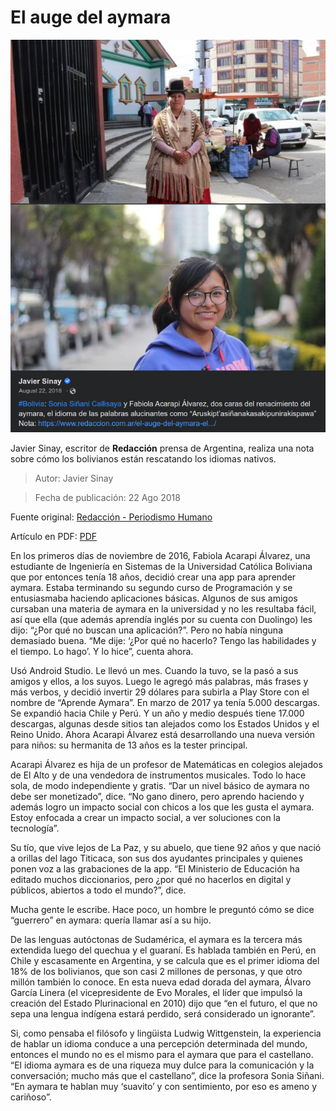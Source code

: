 # El auge del aymara

![Redaccion, nota de prensa](../assets/20190101imagen9.png)

Javier Sinay, escritor de **Redacción** prensa de Argentina, realiza una nota sobre cómo los bolivianos están rescatando los idiomas nativos.
> Autor: Javier Sinay

> Fecha de publicación: 22 Ago 2018

Fuente original: [Redacción - Periodismo Humano](https://www.redaccion.com.ar/el-auge-del-aymara-el-idioma-de-las-palabras-alucinantes/?fbclid=IwAR0WSaXfllJvcINscVmibVlcyIi5v67p45zKRJ9EKYswdL71RH3XdtlH59o)

Artículo en PDF: [PDF](https://drive.google.com/file/d/104NAr0WKh91GNEWbMxIrwBBbcCQ3SX0A/view?usp=sharing)

En los primeros días de noviembre de 2016, Fabiola Acarapi Álvarez, una estudiante de Ingeniería en Sistemas de la Universidad Católica Boliviana que por entonces tenía 18 años, decidió crear una app para aprender aymara. Estaba terminando su segundo curso de Programación y se entusiasmaba haciendo aplicaciones básicas. Algunos de sus amigos cursaban una materia de aymara en la universidad y no les resultaba fácil, así que ella (que además aprendía inglés por su cuenta con Duolingo) les dijo: “¿Por qué no buscan una aplicación?”. Pero no había ninguna demasiado buena. “Me dije: ‘¿Por qué no hacerlo? Tengo las habilidades y el tiempo. Lo hago’. Y lo hice”, cuenta ahora.

Usó Android Studio. Le llevó un mes. Cuando la tuvo, se la pasó a sus amigos y ellos, a los suyos. Luego le agregó más palabras, más frases y más verbos, y decidió invertir 29 dólares para subirla a Play Store con el nombre de “Aprende Aymara”. En marzo de 2017 ya tenía 5.000 descargas. Se expandió hacia Chile y Perú. Y un año y medio después tiene 17.000 descargas, algunas desde sitios tan alejados como los Estados Unidos y el Reino Unido. Ahora Acarapi Álvarez está desarrollando una nueva versión para niños: su hermanita de 13 años es la tester principal.

Acarapi Álvarez es hija de un profesor de Matemáticas en colegios alejados de El Alto y de una vendedora de instrumentos musicales. Todo lo hace sola, de modo independiente y gratis. “Dar un nivel básico de aymara no debe ser monetizado”, dice. “No gano dinero, pero aprendo haciendo y además logro un impacto social con chicos a los que les gusta el aymara. Estoy enfocada a crear un impacto social, a ver soluciones con la tecnología”.

Su tío, que vive lejos de La Paz, y su abuelo, que tiene 92 años y que nació a orillas del lago Titicaca, son sus dos ayudantes principales y quienes ponen voz a las grabaciones de la app. “El Ministerio de Educación ha editado muchos diccionarios, pero ¿por qué no hacerlos en digital y públicos, abiertos a todo el mundo?”, dice.

Mucha gente le escribe. Hace poco, un hombre le preguntó cómo se dice “guerrero” en aymara: quería llamar así a su hijo.

De las lenguas autóctonas de Sudamérica, el aymara es la tercera más extendida luego del quechua y el guaraní. Es hablada también en Perú, en Chile y escasamente en Argentina, y se calcula que es el primer idioma del 18% de los bolivianos, que son casi 2 millones de personas, y que otro millón también lo conoce. En esta nueva edad dorada del aymara, Álvaro García Linera (el vicepresidente de Evo Morales, el líder que impulsó la creación del Estado Plurinacional en 2010) dijo que “en el futuro, el que no sepa una lengua indígena estará perdido, será considerado un ignorante”.

Si, como pensaba el filósofo y lingüista Ludwig Wittgenstein, la experiencia de hablar un idioma conduce a una percepción determinada del mundo, entonces el mundo no es el mismo para el aymara que para el castellano. “El idioma aymara es de una riqueza muy dulce para la comunicación y la conversación; mucho más que el castellano”, dice la profesora Sonia Siñani. “En aymara te hablan muy ‘suavito’ y con sentimiento, por eso es ameno y cariñoso”.